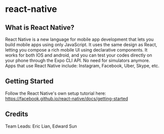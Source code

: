 # react-native

## What is React Native?
React Native is a new language for mobile app development that lets you build mobile apps using only JavaScript. It uses the same design as React, letting you compose a rich mobile UI using declarative components.  It works for both IOS and android, and you can test your codes directly on your phone through the Expo CLI API.  No need for simulators anymore.  Apps that use React Native include: Instagram, Facebook, Uber, Skype, etc. 

## Getting Started
Follow the React Native's own setup tutorial here: https://facebook.github.io/react-native/docs/getting-started

## Credits
Team Leads: Eric Lian, Edward Sun
